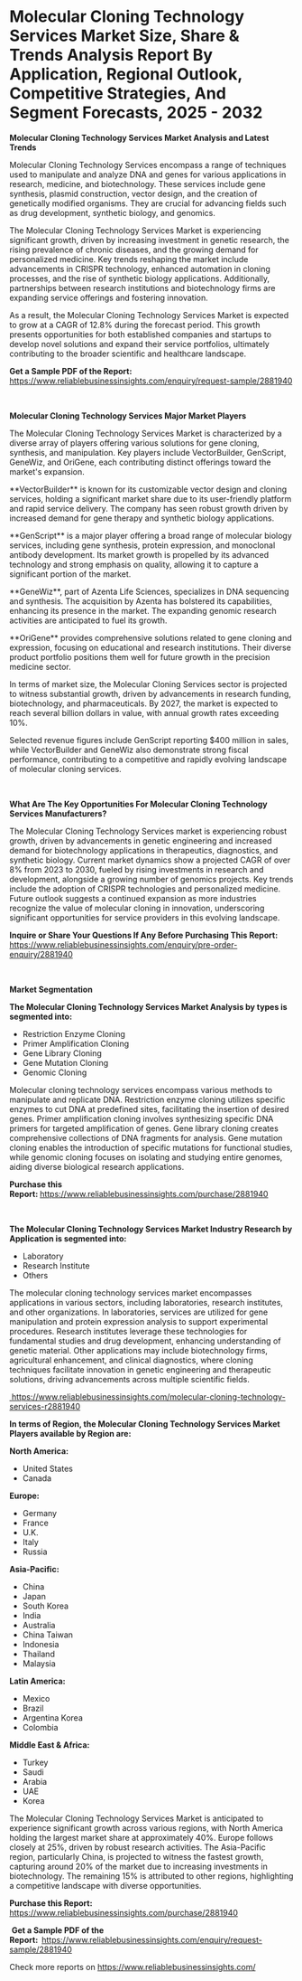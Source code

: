 <p><h1>Molecular Cloning Technology Services Market Size, Share & Trends Analysis Report By Application, Regional Outlook, Competitive Strategies, And Segment Forecasts, 2025 - 2032</h1></p><p><strong>Molecular Cloning Technology Services Market Analysis and Latest Trends</strong></p>
<p><p>Molecular Cloning Technology Services encompass a range of techniques used to manipulate and analyze DNA and genes for various applications in research, medicine, and biotechnology. These services include gene synthesis, plasmid construction, vector design, and the creation of genetically modified organisms. They are crucial for advancing fields such as drug development, synthetic biology, and genomics.</p><p>The Molecular Cloning Technology Services Market is experiencing significant growth, driven by increasing investment in genetic research, the rising prevalence of chronic diseases, and the growing demand for personalized medicine. Key trends reshaping the market include advancements in CRISPR technology, enhanced automation in cloning processes, and the rise of synthetic biology applications. Additionally, partnerships between research institutions and biotechnology firms are expanding service offerings and fostering innovation.</p><p>As a result, the Molecular Cloning Technology Services Market is expected to grow at a CAGR of 12.8% during the forecast period. This growth presents opportunities for both established companies and startups to develop novel solutions and expand their service portfolios, ultimately contributing to the broader scientific and healthcare landscape.</p></p>
<p><strong>Get a Sample PDF of the Report:&nbsp;</strong> <a href="https://www.reliablebusinessinsights.com/enquiry/request-sample/2881940?utm_campaign=2737&utm_medium=2&utm_source=Github&utm_content=ia&utm_term=12032025&utm_id=molecular-cloning-technology-services">https://www.reliablebusinessinsights.com/enquiry/request-sample/2881940</a></p>
<p>&nbsp;</p>
<p><strong>Molecular Cloning Technology Services Major Market Players</strong></p>
<p><p>The Molecular Cloning Technology Services Market is characterized by a diverse array of players offering various solutions for gene cloning, synthesis, and manipulation. Key players include VectorBuilder, GenScript, GeneWiz, and OriGene, each contributing distinct offerings toward the market's expansion.</p><p>**VectorBuilder** is known for its customizable vector design and cloning services, holding a significant market share due to its user-friendly platform and rapid service delivery. The company has seen robust growth driven by increased demand for gene therapy and synthetic biology applications. </p><p>**GenScript** is a major player offering a broad range of molecular biology services, including gene synthesis, protein expression, and monoclonal antibody development. Its market growth is propelled by its advanced technology and strong emphasis on quality, allowing it to capture a significant portion of the market.</p><p>**GeneWiz**, part of Azenta Life Sciences, specializes in DNA sequencing and synthesis. The acquisition by Azenta has bolstered its capabilities, enhancing its presence in the market. The expanding genomic research activities are anticipated to fuel its growth.</p><p>**OriGene** provides comprehensive solutions related to gene cloning and expression, focusing on educational and research institutions. Their diverse product portfolio positions them well for future growth in the precision medicine sector.</p><p>In terms of market size, the Molecular Cloning Services sector is projected to witness substantial growth, driven by advancements in research funding, biotechnology, and pharmaceuticals. By 2027, the market is expected to reach several billion dollars in value, with annual growth rates exceeding 10%.</p><p>Selected revenue figures include GenScript reporting $400 million in sales, while VectorBuilder and GeneWiz also demonstrate strong fiscal performance, contributing to a competitive and rapidly evolving landscape of molecular cloning services.</p></p>
<p>&nbsp;</p>
<p><strong>What Are The Key Opportunities For Molecular Cloning Technology Services Manufacturers?</strong></p>
<p><p>The Molecular Cloning Technology Services market is experiencing robust growth, driven by advancements in genetic engineering and increased demand for biotechnology applications in therapeutics, diagnostics, and synthetic biology. Current market dynamics show a projected CAGR of over 8% from 2023 to 2030, fueled by rising investments in research and development, alongside a growing number of genomics projects. Key trends include the adoption of CRISPR technologies and personalized medicine. Future outlook suggests a continued expansion as more industries recognize the value of molecular cloning in innovation, underscoring significant opportunities for service providers in this evolving landscape.</p></p>
<p><strong>Inquire or Share Your Questions If Any Before Purchasing This Report:</strong> <a href="https://www.reliablebusinessinsights.com/enquiry/pre-order-enquiry/2881940?utm_campaign=2737&utm_medium=2&utm_source=Github&utm_content=ia&utm_term=12032025&utm_id=molecular-cloning-technology-services">https://www.reliablebusinessinsights.com/enquiry/pre-order-enquiry/2881940</a></p>
<p>&nbsp;</p>
<p><strong>Market Segmentation</strong></p>
<p><strong>The Molecular Cloning Technology Services Market Analysis by types is segmented into:</strong></p>
<p><ul><li> Restriction Enzyme Cloning</li><li>Primer Amplification Cloning</li><li>Gene Library Cloning</li><li>Gene Mutation Cloning</li><li>Genomic Cloning </li></ul></p>
<p><p>Molecular cloning technology services encompass various methods to manipulate and replicate DNA. Restriction enzyme cloning utilizes specific enzymes to cut DNA at predefined sites, facilitating the insertion of desired genes. Primer amplification cloning involves synthesizing specific DNA primers for targeted amplification of genes. Gene library cloning creates comprehensive collections of DNA fragments for analysis. Gene mutation cloning enables the introduction of specific mutations for functional studies, while genomic cloning focuses on isolating and studying entire genomes, aiding diverse biological research applications.</p></p>
<p><strong>Purchase this Report:&nbsp;</strong><a href="https://www.reliablebusinessinsights.com/purchase/2881940?utm_campaign=2737&utm_medium=2&utm_source=Github&utm_content=ia&utm_term=12032025&utm_id=molecular-cloning-technology-services">https://www.reliablebusinessinsights.com/purchase/2881940</a></p>
<p>&nbsp;</p>
<p><strong>The Molecular Cloning Technology Services Market Industry Research by Application is segmented into:</strong></p>
<p><ul><li> Laboratory</li><li>Research Institute</li><li>Others </li></ul></p>
<p><p>The molecular cloning technology services market encompasses applications in various sectors, including laboratories, research institutes, and other organizations. In laboratories, services are utilized for gene manipulation and protein expression analysis to support experimental procedures. Research institutes leverage these technologies for fundamental studies and drug development, enhancing understanding of genetic material. Other applications may include biotechnology firms, agricultural enhancement, and clinical diagnostics, where cloning techniques facilitate innovation in genetic engineering and therapeutic solutions, driving advancements across multiple scientific fields.</p></p>
<p><a href="https://www.reliablebusinessinsights.com/molecular-cloning-technology-services-r2881940?utm_campaign=2737&utm_medium=2&utm_source=Github&utm_content=ia&utm_term=12032025&utm_id=molecular-cloning-technology-services">&nbsp;https://www.reliablebusinessinsights.com/molecular-cloning-technology-services-r2881940</a></p>
<p><strong>In terms of Region, the Molecular Cloning Technology Services Market Players available by Region are:</strong></p>
<p>
    <p> <strong> North America: </strong>
        <ul>
            <li>United States</li>
            <li>Canada</li>
        </ul>
        </p> 
    <p> <strong> Europe: </strong>
        <ul>
            <li>Germany</li>
            <li>France</li>
            <li>U.K.</li>
            <li>Italy</li>
            <li>Russia</li>
        </ul>
        </p> 
    <p> <strong> Asia-Pacific: </strong>
        <ul>
            <li>China</li>
            <li>Japan</li>
            <li>South Korea</li>
            <li>India</li>
            <li>Australia</li>
            <li>China Taiwan</li>
            <li>Indonesia</li>
            <li>Thailand</li>
            <li>Malaysia</li>
        </ul>
        </p> 
    <p> <strong> Latin America: </strong>
        <ul>
            <li>Mexico</li>
            <li>Brazil</li>
            <li>Argentina Korea</li>
            <li>Colombia</li>
        </ul>
        </p> 
    <p> <strong> Middle East & Africa: </strong>
        <ul>
            <li>Turkey</li>
            <li>Saudi</li>
            <li>Arabia</li>
            <li>UAE</li>
            <li>Korea</li>
        </ul>
    </p>
    </p>
<p><p>The Molecular Cloning Technology Services Market is anticipated to experience significant growth across various regions, with North America holding the largest market share at approximately 40%. Europe follows closely at 25%, driven by robust research activities. The Asia-Pacific region, particularly China, is projected to witness the fastest growth, capturing around 20% of the market due to increasing investments in biotechnology. The remaining 15% is attributed to other regions, highlighting a competitive landscape with diverse opportunities.</p></p>
<p><strong>Purchase this Report: </strong><a href="https://www.reliablebusinessinsights.com/purchase/2881940?utm_campaign=2737&utm_medium=2&utm_source=Github&utm_content=ia&utm_term=12032025&utm_id=molecular-cloning-technology-services">https://www.reliablebusinessinsights.com/purchase/2881940</a></p>
<p>&nbsp;<strong>Get a Sample PDF of the Report:&nbsp;&nbsp;</strong><a href="https://www.reliablebusinessinsights.com/enquiry/request-sample/2881940?utm_campaign=2737&utm_medium=2&utm_source=Github&utm_content=ia&utm_term=12032025&utm_id=molecular-cloning-technology-services">https://www.reliablebusinessinsights.com/enquiry/request-sample/2881940</a></p>
<p><strong></strong></p>
<p>Check more reports on <a href="https://www.reliablebusinessinsights.com/?utm_campaign=2737&utm_medium=2&utm_source=Github&utm_content=ia&utm_term=12032025&utm_id=molecular-cloning-technology-services">https://www.reliablebusinessinsights.com/</a></p>